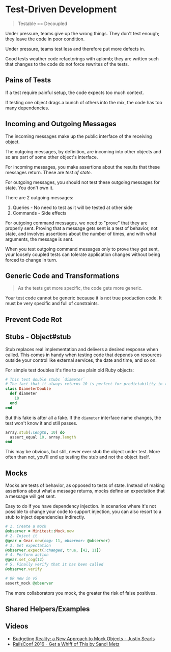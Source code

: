 # Test-Driven Development

> Testable == Decoupled

Under pressure, teams give up the wrong things. They don't test enough; they leave the code in poor condition.

Under pressure, teams test less and therefore put more defects in.

Good tests weather code refactorings with aplomb; they are written such that changes to the code do not force rewrites of the tests.

## Pains of Tests

If a test require painful setup, the code expects too much context.

If testing one object drags a bunch of others into the mix, the code has too many dependencies.

## Incoming and Outgoing Messages

The incoming messages make up the public interface of the receiving object.

The outgoing messages, by definition, are incoming into other objects and so are part of some other object's interface.

For incoming messages, you make assertions about the results that these messages return. These are *test of state*.

For outgoing messages, you should not test these outgoing messages for state. You don't own it.

There are 2 outgoing messages:

1. Queries - No need to test as it will be tested at other side
2. Commands - Side effects

For outgoing command messages, we need to "prove" that they are properly sent. Proving that a message gets sent is a test of behavior, not state, and involves assertions about the number of times, and with what arguments, the message is sent.

When you test outgoing command messages only to prove they get sent, your loosely coupled tests can tolerate application changes without being forced to change in turn.

## Generic Code and Transformations

> As the tests get more specific, the code gets more generic.

Your test code cannot be generic because it is not true production  code. It must be very specific and full of constraints.

## Prevent Code Rot

## Stubs - Object#stub

Stub replaces real implementation and delivers a desired response when called. This comes in handy when testing code that depends on resources outside your control like external services, the date and time, and so on.

For simple test doubles it's fine to use plain old Ruby objects:

```ruby
# This test double stubs `diameter`
# The fact that it always returns 10 is perfect for predictability in test
class DiameterDouble
  def diameter
    10
  end
end
```

But this fake is after all a fake. If the `diameter` interface name changes, the test won't know it and still passes.

```ruby
array.stub(:length, 10) do
  assert_equal 10, array.length
end
```

This may be obvious, but still, never ever stub the object under test. More often than not, you'll end up testing the stub and not the object itself.

## Mocks

Mocks are tests of behavior, as opposed to tests of state. Instead of making assertions about what a message returns, mocks define an expectation that a message will get sent.

Easy to do if you have dependency injection. In scenarios where it's not possible to change your code to support injection, you can also resort to a stub to inject dependencies indirectly.

```ruby
# 1. Create a mock
@observer = Minitest::Mock.new
# 2. Inject it
@gear = Gear.new(cog: 11, observer: @observer)
# 3. Set expectation
@observer.expect(:changed, true, [42, 11])
# 4. Perform action
@gear.set_cog(12)
# 5. Finally verify that it has been called
@observer.verify

# OR new in v5
assert_mock @observer
```

The more collaborators you mock, the greater the risk of false positives.

## Shared Helpers/Examples



## Videos

* [Budgeting Reality: a New Approach to Mock Objects - Justin Searls](https://vimeo.com/53276460)
* [RailsConf 2016 - Get a Whiff of This by Sandi Metz](https://www.youtube.com/watch?v=PJjHfa5yxlU)